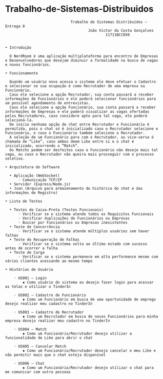 # Trabalho-de-Sistemas-Distribuidos


                                  Trabalho de Sistemas Distribuídos – Entrega 0
                                          João Victor da Costa Gonçalves
                                                  11711BCC050


    • Introdução

      O NerdRoom é uma aplicação multiplataforma para encontro de Empresas e Desenvolvedores que desejam diminuir a formalidade na busca de vagas e novos funcionários.

    • Funcionamento

      Quando um usuário novo acessa o sistema ele deve efetuar o Cadastro e selecionar se sua ocupação é como Recrutador de uma empresa ou Funcionário.
      Caso ele selecione a opção Recrutador, sua conta passará a receber informações de Funcionários e ele poderá selecionar funcionários para um possível agendamento de entrevistas.
      Caso ele selecione a opção Funcionário, sua conta passará a receber informações de Empresas e ele poderá visualizar as vagas ofertadas pelos Recrutadores, caso considere apto para tal vaga, ele poderá selecioná-la.
      De início nenhuma opção de chat entre Recrutador e Funcionário é permitida, pois o chat só é inicializado caso o Recrutador selecione o Funcionário, e caso o Funcionário também selecione o Recrutador.
      A seleção de um Funcionário para com o Recrutador, ou vice-versa é chamada de “Like”, caso ambos deem Like entre si e o chat é inicializado, ocorrendo o “Match”.
      Os Matchs podem ser desfeitos caso o Funcionário não deseje mais tal vaga, ou caso o Recrutador não queira mais prosseguir com o processo seletivo.

    • Arquitetura do Software

      • Aplicação (WebSocket)
          ◦ Comunicação TCP/IP
      • Servidor (Express/Node.js)
      • Json (Arquivo para armazenamento do histórico do chat e das informações de Registro)
      
    • Lista de Testes

      • Testes de Caixa-Preta (Testes Funcionais)
          ◦ Verificar se o sistema atende todos os Requisitos Funcionais
          ◦ Verificar duplicações de Funcionários ou Empresas
          ◦ Buscar por Funcionários ou Empresas inexistentes
      • Teste de Concorrência
          ◦ Verificar se o sistema atende múltiplos usuários sem haver falhas
      • Teste de Recuperação de Falhas
          ◦ Verificar se o sistema volta ao último estado com sucesso antes de ocorrer a falha
      • Teste de Carga
          ◦ Verificar se o sistema permanece em alta performance mesmo com vários clientes acessando ao mesmo tempo
          
    • Histórias de Usuário

        ◦ US001 – Login
            ▪ Como usuário do sistema eu desejo fazer login para acessar as telas e utilizar o TinderIn
              
        ◦ US002 – Cadastro de Funcionário
            ▪ Como um Funcionário em busca de uma oportunidade de emprego desejo realizar meu cadastro no TinderIn
              
        ◦ US003 – Cadastro de Recrutador
            ▪ Como um Recrutador em busca de novos Funcionários para minha empresa desejo realizar meu cadastro no TinderIn
              
        ◦ US004 – Match
            ▪ Como um Funcionário/Recrutador desejo utilizar a funcionalidade de Like para abrir o chat
              
        ◦ US005 – Cancelar Match
            ▪ Como um Funcionário/Recrutador desejo cancelar o meu Like e não permitir mais que o chat esteja disponível
              
        ◦ US006 – Chat
            ▪ Como um Funcionário/Recrutador desejo utilizar o chat para me comunicar com outra pessoas
